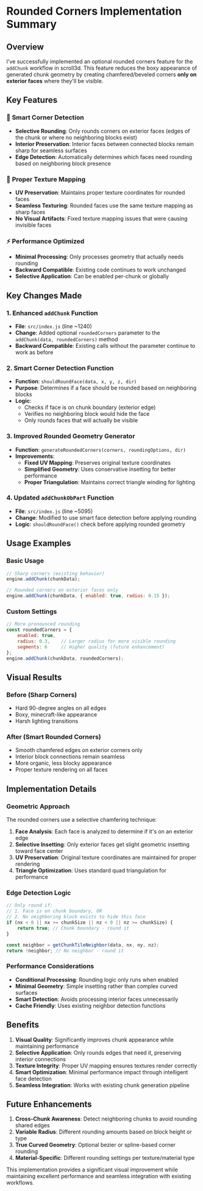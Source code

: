 # Rounded Corners Implementation Summary

## Overview
I've successfully implemented an optional rounded corners feature for the `addChunk` workflow in scroll3d. This feature reduces the boxy appearance of generated chunk geometry by creating chamfered/beveled corners **only on exterior faces** where they'll be visible.

## Key Features

### 🎯 **Smart Corner Detection**
- **Selective Rounding**: Only rounds corners on exterior faces (edges of the chunk or where no neighboring blocks exist)
- **Interior Preservation**: Interior faces between connected blocks remain sharp for seamless surfaces
- **Edge Detection**: Automatically determines which faces need rounding based on neighboring block presence

### 🎨 **Proper Texture Mapping**
- **UV Preservation**: Maintains proper texture coordinates for rounded faces
- **Seamless Texturing**: Rounded faces use the same texture mapping as sharp faces
- **No Visual Artifacts**: Fixed texture mapping issues that were causing invisible faces

### ⚡ **Performance Optimized**
- **Minimal Processing**: Only processes geometry that actually needs rounding
- **Backward Compatible**: Existing code continues to work unchanged
- **Selective Application**: Can be enabled per-chunk or globally

## Key Changes Made

### 1. Enhanced `addChunk` Function
- **File**: `src/index.js` (line ~1240)
- **Change**: Added optional `roundedCorners` parameter to the `addChunk(data, roundedCorners)` method
- **Backward Compatible**: Existing calls without the parameter continue to work as before

### 2. Smart Corner Detection Function
- **Function**: `shouldRoundFace(data, x, y, z, dir)`
- **Purpose**: Determines if a face should be rounded based on neighboring blocks
- **Logic**: 
  - Checks if face is on chunk boundary (exterior edge)
  - Verifies no neighboring block would hide the face
  - Only rounds faces that will actually be visible

### 3. Improved Rounded Geometry Generator
- **Function**: `generateRoundedCorners(corners, roundingOptions, dir)`
- **Improvements**:
  - **Fixed UV Mapping**: Preserves original texture coordinates
  - **Simplified Geometry**: Uses conservative insetting for better performance
  - **Proper Triangulation**: Maintains correct triangle winding for lighting

### 4. Updated `addChunkObPart` Function
- **File**: `src/index.js` (line ~5095)
- **Change**: Modified to use smart face detection before applying rounding
- **Logic**: `shouldRoundFace()` check before applying rounded geometry

## Usage Examples

### Basic Usage
```javascript
// Sharp corners (existing behavior)
engine.addChunk(chunkData);

// Rounded corners on exterior faces only
engine.addChunk(chunkData, { enabled: true, radius: 0.15 });
```

### Custom Settings
```javascript
// More pronounced rounding
const roundedCorners = {
    enabled: true,
    radius: 0.3,    // Larger radius for more visible rounding
    segments: 6     // Higher quality (future enhancement)
};
engine.addChunk(chunkData, roundedCorners);
```

## Visual Results

### Before (Sharp Corners)
- Hard 90-degree angles on all edges
- Boxy, minecraft-like appearance
- Harsh lighting transitions

### After (Smart Rounded Corners)
- Smooth chamfered edges on exterior corners only
- Interior block connections remain seamless
- More organic, less blocky appearance
- Proper texture rendering on all faces

## Implementation Details

### Geometric Approach
The rounded corners use a selective chamfering technique:

1. **Face Analysis**: Each face is analyzed to determine if it's on an exterior edge
2. **Selective Insetting**: Only exterior faces get slight geometric insetting toward face center
3. **UV Preservation**: Original texture coordinates are maintained for proper rendering
4. **Triangle Optimization**: Uses standard quad triangulation for performance

### Edge Detection Logic
```javascript
// Only round if:
// 1. Face is on chunk boundary, OR
// 2. No neighboring block exists to hide this face
if (nx < 0 || nx >= chunkSize || nz < 0 || nz >= chunkSize) {
    return true; // Chunk boundary - round it
}

const neighbor = getChunkTileNeighbor(data, nx, ny, nz);
return !neighbor; // No neighbor - round it
```

### Performance Considerations
- **Conditional Processing**: Rounding logic only runs when enabled
- **Minimal Geometry**: Simple insetting rather than complex curved surfaces
- **Smart Detection**: Avoids processing interior faces unnecessarily
- **Cache Friendly**: Uses existing neighbor detection functions

## Benefits

1. **Visual Quality**: Significantly improves chunk appearance while maintaining performance
2. **Selective Application**: Only rounds edges that need it, preserving interior connections
3. **Texture Integrity**: Proper UV mapping ensures textures render correctly
4. **Smart Optimization**: Minimal performance impact through intelligent face detection
5. **Seamless Integration**: Works with existing chunk generation pipeline

## Future Enhancements

1. **Cross-Chunk Awareness**: Detect neighboring chunks to avoid rounding shared edges
2. **Variable Radius**: Different rounding amounts based on block height or type
3. **True Curved Geometry**: Optional bezier or spline-based corner rounding
4. **Material-Specific**: Different rounding settings per texture/material type

This implementation provides a significant visual improvement while maintaining excellent performance and seamless integration with existing workflows.
